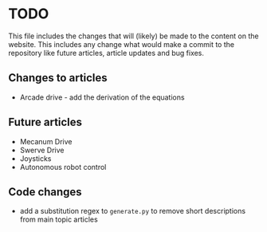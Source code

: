 # TODO
This file includes the changes that will (likely) be made to the content on the website. This includes any change what would make a commit to the repository like future articles, article updates and bug fixes.


## Changes to articles
- Arcade drive - add the derivation of the equations


## Future articles
- Mecanum Drive
- Swerve Drive
- Joysticks
- Autonomous robot control


## Code changes
- add a substitution regex to `generate.py` to remove short descriptions from main topic articles
